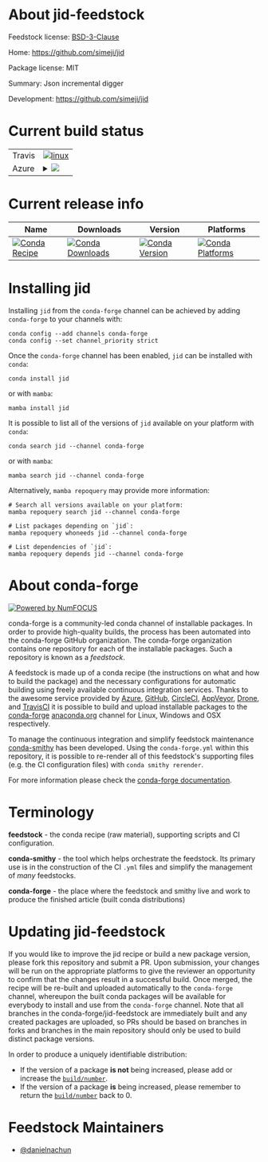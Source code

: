 About jid-feedstock
===================

Feedstock license: [BSD-3-Clause](https://github.com/conda-forge/jid-feedstock/blob/main/LICENSE.txt)

Home: https://github.com/simeji/jid

Package license: MIT

Summary: Json incremental digger

Development: https://github.com/simeji/jid

Current build status
====================


<table><tr>
    <td>Travis</td>
    <td>
      <a href="https://app.travis-ci.com/conda-forge/jid-feedstock">
        <img alt="linux" src="https://img.shields.io/travis/com/conda-forge/jid-feedstock/main.svg?label=Linux">
      </a>
    </td>
  </tr>
    
  <tr>
    <td>Azure</td>
    <td>
      <details>
        <summary>
          <a href="https://dev.azure.com/conda-forge/feedstock-builds/_build/latest?definitionId=23674&branchName=main">
            <img src="https://dev.azure.com/conda-forge/feedstock-builds/_apis/build/status/jid-feedstock?branchName=main">
          </a>
        </summary>
        <table>
          <thead><tr><th>Variant</th><th>Status</th></tr></thead>
          <tbody><tr>
              <td>linux_64</td>
              <td>
                <a href="https://dev.azure.com/conda-forge/feedstock-builds/_build/latest?definitionId=23674&branchName=main">
                  <img src="https://dev.azure.com/conda-forge/feedstock-builds/_apis/build/status/jid-feedstock?branchName=main&jobName=linux&configuration=linux%20linux_64_" alt="variant">
                </a>
              </td>
            </tr><tr>
              <td>linux_aarch64</td>
              <td>
                <a href="https://dev.azure.com/conda-forge/feedstock-builds/_build/latest?definitionId=23674&branchName=main">
                  <img src="https://dev.azure.com/conda-forge/feedstock-builds/_apis/build/status/jid-feedstock?branchName=main&jobName=linux&configuration=linux%20linux_aarch64_" alt="variant">
                </a>
              </td>
            </tr><tr>
              <td>osx_64</td>
              <td>
                <a href="https://dev.azure.com/conda-forge/feedstock-builds/_build/latest?definitionId=23674&branchName=main">
                  <img src="https://dev.azure.com/conda-forge/feedstock-builds/_apis/build/status/jid-feedstock?branchName=main&jobName=osx&configuration=osx%20osx_64_" alt="variant">
                </a>
              </td>
            </tr><tr>
              <td>osx_arm64</td>
              <td>
                <a href="https://dev.azure.com/conda-forge/feedstock-builds/_build/latest?definitionId=23674&branchName=main">
                  <img src="https://dev.azure.com/conda-forge/feedstock-builds/_apis/build/status/jid-feedstock?branchName=main&jobName=osx&configuration=osx%20osx_arm64_" alt="variant">
                </a>
              </td>
            </tr><tr>
              <td>win_64</td>
              <td>
                <a href="https://dev.azure.com/conda-forge/feedstock-builds/_build/latest?definitionId=23674&branchName=main">
                  <img src="https://dev.azure.com/conda-forge/feedstock-builds/_apis/build/status/jid-feedstock?branchName=main&jobName=win&configuration=win%20win_64_" alt="variant">
                </a>
              </td>
            </tr>
          </tbody>
        </table>
      </details>
    </td>
  </tr>
</table>

Current release info
====================

| Name | Downloads | Version | Platforms |
| --- | --- | --- | --- |
| [![Conda Recipe](https://img.shields.io/badge/recipe-jid-green.svg)](https://anaconda.org/conda-forge/jid) | [![Conda Downloads](https://img.shields.io/conda/dn/conda-forge/jid.svg)](https://anaconda.org/conda-forge/jid) | [![Conda Version](https://img.shields.io/conda/vn/conda-forge/jid.svg)](https://anaconda.org/conda-forge/jid) | [![Conda Platforms](https://img.shields.io/conda/pn/conda-forge/jid.svg)](https://anaconda.org/conda-forge/jid) |

Installing jid
==============

Installing `jid` from the `conda-forge` channel can be achieved by adding `conda-forge` to your channels with:

```
conda config --add channels conda-forge
conda config --set channel_priority strict
```

Once the `conda-forge` channel has been enabled, `jid` can be installed with `conda`:

```
conda install jid
```

or with `mamba`:

```
mamba install jid
```

It is possible to list all of the versions of `jid` available on your platform with `conda`:

```
conda search jid --channel conda-forge
```

or with `mamba`:

```
mamba search jid --channel conda-forge
```

Alternatively, `mamba repoquery` may provide more information:

```
# Search all versions available on your platform:
mamba repoquery search jid --channel conda-forge

# List packages depending on `jid`:
mamba repoquery whoneeds jid --channel conda-forge

# List dependencies of `jid`:
mamba repoquery depends jid --channel conda-forge
```


About conda-forge
=================

[![Powered by
NumFOCUS](https://img.shields.io/badge/powered%20by-NumFOCUS-orange.svg?style=flat&colorA=E1523D&colorB=007D8A)](https://numfocus.org)

conda-forge is a community-led conda channel of installable packages.
In order to provide high-quality builds, the process has been automated into the
conda-forge GitHub organization. The conda-forge organization contains one repository
for each of the installable packages. Such a repository is known as a *feedstock*.

A feedstock is made up of a conda recipe (the instructions on what and how to build
the package) and the necessary configurations for automatic building using freely
available continuous integration services. Thanks to the awesome service provided by
[Azure](https://azure.microsoft.com/en-us/services/devops/), [GitHub](https://github.com/),
[CircleCI](https://circleci.com/), [AppVeyor](https://www.appveyor.com/),
[Drone](https://cloud.drone.io/welcome), and [TravisCI](https://travis-ci.com/)
it is possible to build and upload installable packages to the
[conda-forge](https://anaconda.org/conda-forge) [anaconda.org](https://anaconda.org/)
channel for Linux, Windows and OSX respectively.

To manage the continuous integration and simplify feedstock maintenance
[conda-smithy](https://github.com/conda-forge/conda-smithy) has been developed.
Using the ``conda-forge.yml`` within this repository, it is possible to re-render all of
this feedstock's supporting files (e.g. the CI configuration files) with ``conda smithy rerender``.

For more information please check the [conda-forge documentation](https://conda-forge.org/docs/).

Terminology
===========

**feedstock** - the conda recipe (raw material), supporting scripts and CI configuration.

**conda-smithy** - the tool which helps orchestrate the feedstock.
                   Its primary use is in the construction of the CI ``.yml`` files
                   and simplify the management of *many* feedstocks.

**conda-forge** - the place where the feedstock and smithy live and work to
                  produce the finished article (built conda distributions)


Updating jid-feedstock
======================

If you would like to improve the jid recipe or build a new
package version, please fork this repository and submit a PR. Upon submission,
your changes will be run on the appropriate platforms to give the reviewer an
opportunity to confirm that the changes result in a successful build. Once
merged, the recipe will be re-built and uploaded automatically to the
`conda-forge` channel, whereupon the built conda packages will be available for
everybody to install and use from the `conda-forge` channel.
Note that all branches in the conda-forge/jid-feedstock are
immediately built and any created packages are uploaded, so PRs should be based
on branches in forks and branches in the main repository should only be used to
build distinct package versions.

In order to produce a uniquely identifiable distribution:
 * If the version of a package **is not** being increased, please add or increase
   the [``build/number``](https://docs.conda.io/projects/conda-build/en/latest/resources/define-metadata.html#build-number-and-string).
 * If the version of a package **is** being increased, please remember to return
   the [``build/number``](https://docs.conda.io/projects/conda-build/en/latest/resources/define-metadata.html#build-number-and-string)
   back to 0.

Feedstock Maintainers
=====================

* [@danielnachun](https://github.com/danielnachun/)

